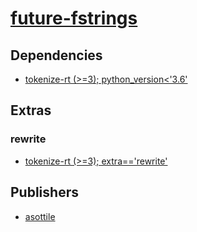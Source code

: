 # [future-fstrings](https://pypi.org/project/future-fstrings)

## Dependencies
- [tokenize-rt (>=3); python_version<'3.6'](packages/t/tokenize-rt.md)


## Extras

### rewrite
- [tokenize-rt (>=3); extra=='rewrite'](packages/t/tokenize-rt.md)


## Publishers
- [asottile](https://pypi.org/user/asottile)

